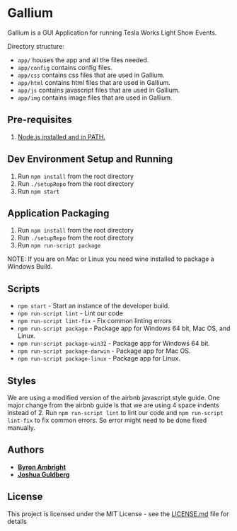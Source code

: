 # Gallium

Gallium is a GUI Application for running Tesla Works Light Show Events.

Directory structure:

* `app/` houses the app and all the files needed.
* `app/config` contains config files.
* `app/css` contains css files that are used in Gallium.
* `app/html` contains html files that are used in Gallium.
* `app/js` contains javascript files that are used in Gallium.
* `app/img` contains image files that are used in Gallium.

## Pre-requisites

1. [Node.js installed and in PATH.](https://nodejs.org/en/)

## Dev Environment Setup and Running

1. Run `npm install` from the root directory
2. Run `./setupRepo` from the root directory
3. Run `npm start`

## Application Packaging

1. Run `npm install` from the root directory
2. Run `./setupRepo` from the root directory
3. Run `npm run-script package`

NOTE: If you are on Mac or Linux you need wine installed to package a Windows Build.

## Scripts

* `npm start` - Start an instance of the developer build.
* `npm run-script lint` - Lint our code
* `npm run-script lint-fix` - Fix common linting errors
* `npm run-script package` - Package app for Windows 64 bit, Mac OS, and Linux. 
* `npm run-script package-win32` - Package app for Windows 64 bit.
* `npm run-script package-darwin` - Package app for Mac OS.
* `npm run-script package-linux` - Package app for Linux.

## Styles

We are using a modified version of the airbnb javascript style guide. One major change from the airbnb guide is that we are using 4 space indents instead of 2. Run `npm run-script lint` to lint our code and `npm run-script lint-fix` to fix common errors. So error might need to be done fixed manually.

## Authors

* [**Byron Ambright**](https://github.com/ByronAmbright)
* [**Joshua Guldberg**](https://github.com/theeldestelder)

## License

This project is licensed under the MIT License - see the [LICENSE.md](LICENSE.md) file for details